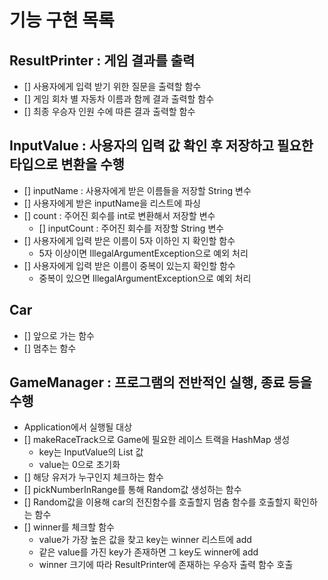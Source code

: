 # 기능 구현 목록

## ResultPrinter : 게임 결과를 출력
- [] 사용자에게 입력 받기 위한 질문을 출력할 함수
- [] 게임 회차 별 자동차 이름과 함께 결과 출력할 함수
- [] 최종 우승자 인원 수에 따른 결과 출력할 함수

## InputValue : 사용자의 입력 값 확인 후 저장하고 필요한 타입으로 변환을 수행
- [] inputName : 사용자에게 받은 이름들을 저장할 String 변수
- [] 사용자에게 받은 inputName을 리스트에 파싱
- [] count : 주어진 회수를 int로 변환해서 저장할 변수
    - [] inputCount : 주어진 회수를 저장할 String 변수
- [] 사용자에게 입력 받은 이름이 5자 이하인 지 확인할 함수
    - 5자 이상이면 IllegalArgumentException으로 예외 처리
- [] 사용자에게 입력 받은 이름이 중복이 있는지 확인할 함수
    - 중복이 있으면 IllegalArgumentException으로 예외 처리

## Car
- [] 앞으로 가는 함수
- [] 멈추는 함수

## GameManager  : 프로그램의 전반적인 실행, 종료 등을 수행
- Application에서 실행될 대상
- [] makeRaceTrack으로 Game에 필요한 레이스 트랙을 HashMap 생성
    - key는 InputValue의 List 값
    - value는 0으로 초기화
- [] 해당 유저가 누구인지 체크하는 함수
- [] pickNumberInRange를 통해 Random값 생성하는 함수
- [] Random값을 이용해 car의 전진함수를 호출할지 멈춤 함수를 호출할지 확인하는 함수
- [] winner를 체크할 함수
    - value가 가장 높은 값을 찾고 key는 winner 리스트에 add
    - 같은 value를 가진 key가 존재하면 그 key도 winner에 add
    - winner 크기에 따라 ResultPrinter에 존재하는 우승자 출력 함수 호출